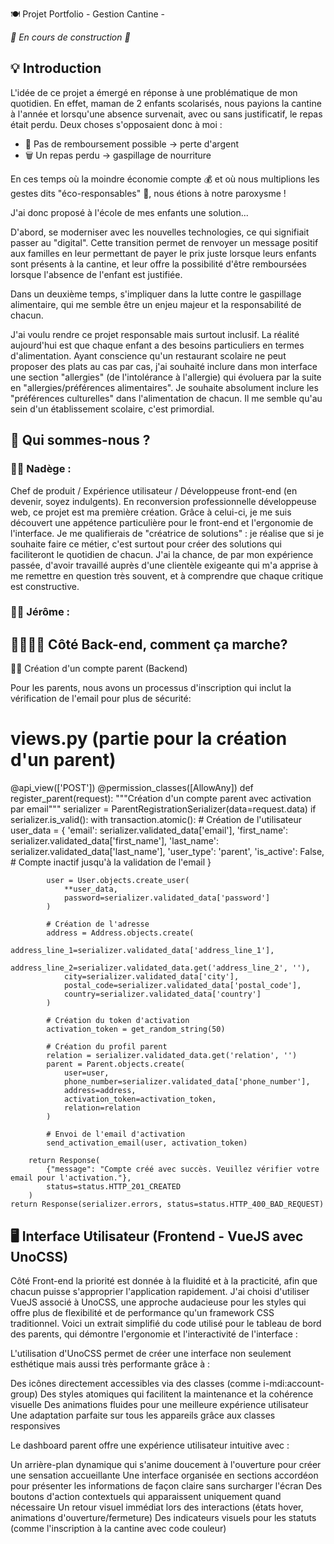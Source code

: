 🍽️ Projet Portfolio - Gestion Cantine - 

*🚧 En cours de construction 🚧*

## 💡 Introduction

L'idée de ce projet a émergé en réponse à une problématique de mon quotidien.
En effet, maman de 2 enfants scolarisés, nous payions la cantine à l'année et lorsqu'une absence survenait, avec ou sans justificatif, le repas était perdu.
Deux choses s'opposaient donc à moi :

- 💸 Pas de remboursement possible → perte d'argent
- 🗑️ Un repas perdu → gaspillage de nourriture

En ces temps où la moindre économie compte 💰 et où nous multiplions les gestes dits "éco-responsables" 🌱, nous étions à notre paroxysme !

J'ai donc proposé à l'école de mes enfants une solution...

D'abord, se moderniser avec les nouvelles technologies, ce qui signifiait passer au "digital". Cette transition permet de renvoyer un message positif aux familles en leur permettant de payer le prix juste lorsque leurs enfants sont présents à la cantine, et leur offre la possibilité d'être remboursées lorsque l'absence de l'enfant est justifiée.

Dans un deuxième temps, s'impliquer dans la lutte contre le gaspillage alimentaire, qui me semble être un enjeu majeur et la responsabilité de chacun.

J'ai voulu rendre ce projet responsable mais surtout inclusif. 
La réalité aujourd'hui est que chaque enfant a des besoins particuliers en termes d'alimentation. Ayant conscience qu'un restaurant scolaire ne peut proposer des plats au cas par cas, j'ai souhaité inclure dans mon interface une section "allergies" (de l'intolérance à l'allergie) qui évoluera par la suite en "allergies/préférences alimentaires". 
Je souhaite absolument inclure les "préférences culturelles" dans l'alimentation de chacun. Il me semble qu'au sein d'un établissement scolaire, c'est primordial.

## 👥 Qui sommes-nous ?

### 👩‍💻 Nadège : 
Chef de produit / Expérience utilisateur / Développeuse front-end (en devenir, soyez indulgents). 
En reconversion professionnelle développeuse web, ce projet est ma première création. 
Grâce à celui-ci, je me suis découvert une appétence particulière pour le front-end et l'ergonomie de l'interface. 
Je me qualifierais de "créatrice de solutions" : je réalise que si je souhaite faire ce métier, c'est surtout pour créer des solutions qui faciliteront le quotidien de chacun. 
J'ai la chance, de par mon expérience passée, d'avoir travaillé auprès d'une clientèle exigeante qui m'a apprise à me remettre en question très souvent, et à comprendre que chaque critique est constructive.

### 👨‍💻 Jérôme :



## 👨‍👩‍👧‍👦  Côté Back-end, comment ça marche?

👨‍👩 Création d'un compte parent (Backend)

Pour les parents, nous avons un processus d'inscription qui inclut la vérification de l'email pour plus de sécurité:

# views.py (partie pour la création d'un parent)
@api_view(['POST'])
@permission_classes([AllowAny])
def register_parent(request):
    """Création d'un compte parent avec activation par email"""
    serializer = ParentRegistrationSerializer(data=request.data)
    if serializer.is_valid():
        with transaction.atomic():
            # Création de l'utilisateur
            user_data = {
                'email': serializer.validated_data['email'],
                'first_name': serializer.validated_data['first_name'],
                'last_name': serializer.validated_data['last_name'],
                'user_type': 'parent',
                'is_active': False,  # Compte inactif jusqu'à la validation de l'email
            }
            
            user = User.objects.create_user(
                **user_data,
                password=serializer.validated_data['password']
            )
            
            # Création de l'adresse
            address = Address.objects.create(
                address_line_1=serializer.validated_data['address_line_1'],
                address_line_2=serializer.validated_data.get('address_line_2', ''),
                city=serializer.validated_data['city'],
                postal_code=serializer.validated_data['postal_code'],
                country=serializer.validated_data['country']
            )
            
            # Création du token d'activation
            activation_token = get_random_string(50)
            
            # Création du profil parent
            relation = serializer.validated_data.get('relation', '')
            parent = Parent.objects.create(
                user=user,
                phone_number=serializer.validated_data['phone_number'],
                address=address,
                activation_token=activation_token,
                relation=relation
            )
            
            # Envoi de l'email d'activation
            send_activation_email(user, activation_token)
            
        return Response(
            {"message": "Compte créé avec succès. Veuillez vérifier votre email pour l'activation."}, 
            status=status.HTTP_201_CREATED
        )
    return Response(serializer.errors, status=status.HTTP_400_BAD_REQUEST)


## 🖥️ Interface Utilisateur (Frontend - VueJS avec UnoCSS) 

Côté Front-end la priorité est donnée à la fluidité et à la practicité, afin que chacun puisse s'approprier l'application rapidement.
J'ai choisi d'utiliser VueJS associé à UnoCSS, une approche audacieuse pour les styles qui offre plus de flexibilité et de performance qu'un framework CSS traditionnel. 
Voici un extrait simplifié du code utilisé pour le tableau de bord des parents, qui démontre l'ergonomie et l'interactivité de l'interface :

<template>
  <div class="dashboard-page" :style="{ backgroundImage: `url(${logoPath})` }">
    <div class="overlay" :class="{ 'fade-in': backgroundLoaded }"></div>

    <!-- Interface intuitive avec des boutons d'action clairs -->
    <div class="flex justify-between items-center px-4 py-3">
      <button @click="logoutUser"
        class="bg-red-600 hover:bg-red-700 text-white py-2 px-4 rounded-md flex items-center gap-2 transition-colors">
        <span class="i-mdi:logout w-5 h-5"></span>
        Déconnexion
      </button>
      <button @click="goToUpdateProfile"
        class="bg-blue-600 hover:bg-blue-700 text-white py-2 px-4 rounded-md flex items-center gap-2 transition-colors">
        <span class="i-mdi:account-edit w-5 h-5"></span>
        Mettre à jour le profil
      </button>
    </div>

    <div class="content-container">
      <!-- Interface organisée en sections accordéon -->
      <div class="flex justify-between max-w-4xl mx-auto px-4">
        <div class="w-full md:w-2/3">
          <!-- Section Enfants avec UnoCSS pour les icônes et les styles -->
          <div class="mb-4">
            <div class="flex items-center bg-white bg-opacity-80 p-4 rounded-lg cursor-pointer shadow-sm"
              @click="toggleSection('enfants')">
              <div class="bg-green-100 p-3 rounded-md mr-4">
                <span class="i-mdi:account-group text-2xl text-green-800"></span>
              </div>
              <h2 class="text-xl font-semibold text-green-800">Enfants({{ enfants.length }})</h2>
              <!-- Boutons d'action contextuels -->
              <div class="flex gap-2 ml-4">
                <button @click.stop="addItem('enfants')"
                  class="bg-green-600 hover:bg-green-700 text-white py-1 px-3 rounded-md text-sm transition-colors flex items-center gap-1">
                  <span class="i-mdi:plus w-4 h-4"></span>
                  Ajouter
                </button>
              </div>
              <!-- Animation UnoCSS pour l'accordéon -->
              <div class="ml-auto">
                <div class="i-mdi-chevron-right text-xl text-green-800" :class="{ 'rotate-90': sections.enfants }"></div>
              </div>
            </div>
            <!-- Contenu dynamique -->
            <div v-show="sections.enfants"
              class="mt-2 pl-16 pr-4 py-2 transition-all duration-300 bg-white bg-opacity-90 rounded-lg">
              <!-- Affichage conditionnel -->
              <div v-if="enfants.length === 0" class="text-gray-500">
                Aucun enfant enregistré
              </div>
              <!-- Affichage des données dynamiques -->
              <div v-for="enfant in enfants" :key="enfant.id" class="border-b border-green-100 py-3">
                <h3 class="font-medium">{{ enfant.prenom }} {{ enfant.nom }}</h3>
                <p class="text-gray-600">Classe: {{ enfant.classe }}</p>
                <p class="text-gray-600">
                  Statut cantine:
                  <span :class="enfant.inscrit_cantine ? 'text-green-600' : 'text-red-600'">
                    {{ enfant.inscrit_cantine ? 'Inscrit' : 'Non inscrit' }}
                  </span>
                </p>
              </div>
            </div>
          </div>
        </div>
      </div>
    </div>
  </div>
</template>

<script>
// Logique pour charger l'image de fond et l'animer
export default {
  data() {
    return {
      logoPath: logoImage,
      backgroundLoaded: false,
      // ...autres données
    }
  },
  methods: {
    // Chargement dynamique de l'image de fond avec animation
    loadBackgroundImage() {
      const img = new Image();
      img.src = this.logoPath;
      img.onload = () => {
        this.backgroundLoaded = true; // Déclenche l'animation fade-in via la classe CSS
      };
    },
    // Méthode pour l'accordéon
    toggleSection(section) {
      this.sections[section] = !this.sections[section];
    }
    // ...autres méthodes
  }
}
</script>

L'utilisation d'UnoCSS permet de créer une interface non seulement esthétique mais aussi très performante grâce à :

Des icônes directement accessibles via des classes (comme i-mdi:account-group)
Des styles atomiques qui facilitent la maintenance et la cohérence visuelle
Des animations fluides pour une meilleure expérience utilisateur
Une adaptation parfaite sur tous les appareils grâce aux classes responsives

Le dashboard parent offre une expérience utilisateur intuitive avec :

Un arrière-plan dynamique qui s'anime doucement à l'ouverture pour créer une sensation accueillante
Une interface organisée en sections accordéon pour présenter les informations de façon claire sans surcharger l'écran
Des boutons d'action contextuels qui apparaissent uniquement quand nécessaire
Un retour visuel immédiat lors des interactions (états hover, animations d'ouverture/fermeture)
Des indicateurs visuels pour les statuts (comme l'inscription à la cantine avec code couleur)


